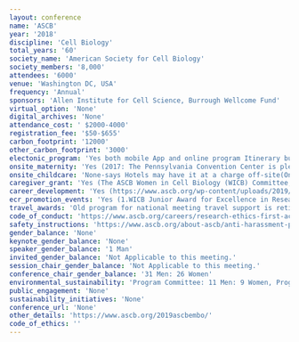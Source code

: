 ```yaml
---
layout: conference 
name: 'ASCB'
year: '2018'
discipline: 'Cell Biology'
total_years: '60'
society_name: 'American Society for Cell Biology'
society_members: '8,000'
attendees: '6000'
venue: 'Washington DC, USA'
frequency: 'Annual'
sponsors: 'Allen Institute for Cell Science, Burrough Wellcome Fund'
virtual_option: 'None'
digital_archives: 'None'
attendance_cost: ' $2000-4000'
registration_fee: '$50-$655'
carbon_footprint: '12000'
other_carbon_footprint: '3000'
electonic_program: 'Yes both mobile App and online program Itinerary builder'
onsite_maternity: 'Yes (2017: The Pennsylvania Convention Center is pleased to offer two portable “Mamava” lactation suites for nursing mothers to breast feed infants or to use breast pumps in privacy. The units are self-contained, mobile pods with comfortable benches, an electrical outlet and a door that can be locked for privacy. The 4-foot by 8-foot pod is meant for individual use, but can fit more than one person, including mothers with infants, breast pumps, or luggage. One is positioned near the Concierge Desk on the Convention Center’s second level between Halls A and B and a second unit is located on the street level on the Broad and Arch Concourse. 2018: A nicely furnished permanent Infant Lounge is located in the Women’s restroom behind Starbucks in the Hall E Lobby of the San Diego Convention Center. Look for a sign with arrows pointing to it just outside the Starbucks. The room has tables and chairs, electricity, and water. The semi-private lounge, available for nursing mothers and parents with infants, provides a comfortable and secure environment. Parents and guardians are responsible for providing infant care supplies. The infant lounge is unsupervised, and the ASCB | EMBO are not responsible for any accidents or injuries that may occur.)'
onsite_childcare: 'None-says Hotels may have it at a charge off-site(Onsite childcare services may be available through your hotel concierge. Individual or group sitters may be arranged to provide in-room hotel childcare. Please check with your hotel well in advance of your arrival date. It is the responsibility of the parent(s), guardian, legal guardian, or individual requesting childcare services to screen caregivers and to make a determination as to the appropriateness of the caregiver. The ASCB | EMBO does not screen any of the childcare services and assumes no responsibility with respect to these services and accepts no liabilities.)'
caregiver_grant: 'Yes (The ASCB Women in Cell Biology (WICB) Committee, with funding from Springer Nature, is accepting applications for grant support to help offset the cost of childcare, enabling scientists with dependent children to attend the 2019 ASCB|EMBO Meeting. Grants will be in the form of reimbursement of qualified expenses up to the designated limit to be remitted at the ASCB|EMBO Meeting. Only one parent of a child or children may apply. You may apply for both a childcare grant and a travel grant. Priority will be given to students and early-career scientists. Funds may be applied to the following needs: Home-based childcare expenses incurred because of meeting attendance (funds may not be applied to normal ongoing expenses). Travel of a relative or other care provider to your home to care for your child(ren) while attending the ASCB/EMBO Meeting. Travel of your child(ren) to the location of a care provider who does not live in your community. Travel of a care provider to the ASCB/EMBO Meeting with you to care for your child(ren) in that city.)'
career_development: 'Yes (https://www.ascb.org/wp-content/uploads/2019/11/professdevataglance11_12.pdf). Transitions Academy - Undergraduate Session: Preparing a Successful Application for Graduate School—the Do’s, the Don’ts, and the What If’s Transitions Academy - Early Graduate Student Session: Hit the Ground Running as an Incoming Graduate Student to a PhD Program Transitions Academy - Senior Graduate Student Session: Planning Your Next Step—Finding the Right Pos-Doctoral Position for Your Career Transitions Academy - Postdoc Session—Developing a Plan for Your Scientific Independence, Easing the Transition from Postdoc to Independent Investigator Transitions Academy - Postdoc Session—Developing a Plan for Your Scientific Independence, Easing the Transition from Postdoc to Independent Investigator You Can Publish This Too! Developing, Publishing, and Highlighting Innovative Classroom Activities'
ecr_promotion_events: 'Yes (1.WICB Junior Award for Excellence in Research: A woman in an early stage of her career (within seven years of appointment to an independent position at the nomination deadline) who is making exceptional scientific contributions to cell biology, is developing a strong independent research program, and exhibits the potential for continuing at a high level of scientific endeavor and leadership. Provide a letter of nomination, a full-length CV, and up to three letters of support, including at least one from outside the nominee’s institution. The winner is presented a plaque and $1,000 and will speak in a Minisymposium at the ASCB/EMBO Meeting. Meeting registration, economy airfare, up to 4 nights hotel, and up to 4 days per diem are paid.).  2. Merton Bernfield Memorial Award (Who is Eligible: An outstanding graduate student or postdoctoral fellow (at the time of nomination) who has excelled in research.).   3. Günter Blobel Early Career Award: (This award is given to an outstanding life scientist who has served as an independent investigator for no more than seven years as of May 15. It was previously called the Early Career Life Scientist Award but was renamed in 2020 to honor Günter Blobel. Award Details: The winner is presented a plaque and $1,000 and will speak in a Minisymposium at the ASCB|EMBO Meeting. Meeting registration, economy airfare, up to 4 nights hotel, and up to 4 days per diem are paid. Who is Eligible: An outstanding scientist who has served as an independent investigator for no more than seven years as of May 15.)'
travel_awards: 'Old program for national meeting travel support is retired, ASCB now only offers travel grants to regional meetings. ASCB offers travel grants to undergraduate and graduate students, postdocs, underrepresented minorities, international graduate students and postdocs, junior faculty at primarily undergraduate institutions, and LGBTQ+ scientists, as well as grants for childcare assistance to attend the 2019 ASCB/EMBO Meeting: U.S. Undergraduate students - $300, U.S. Graduate students - $300, U.S. Postdoctoral researchers - $300, International graduate students and postdocs - up to $750, Junior faculty at a primarily undergraduate institution in the U.S. - $400, Underrepresented Minorities - up to $1,700, LGBTQ+ scientists - Three grants, each up to $600.'
code_of_conduct: 'https://www.ascb.org/careers/research-ethics-first-accolades-later/'
safety_instructions: 'https://www.ascb.org/about-ascb/anti-harassment-policy/'
gender_balance: 'None'
keynote_gender_balance: 'None'
speaker_gender_balance: '1 Man'
invited_gender_balance: 'Not Applicable to this meeting.'
session_chair_gender_balance: 'Not Applicable to this meeting.'
conference_chair_gender_balance: '31 Men: 26 Women'
environmental_sustainability: 'Program Committee: 11 Men: 9 Women, Program Committee Chairs/co-Chairs: 8 Men: 8 Women'
public_engagement: 'None'
sustainability_initiatives: 'None'
conference_url: 'None'
other_details: 'https://www.ascb.org/2019ascbembo/'
code_of_ethics: ''
---
```

